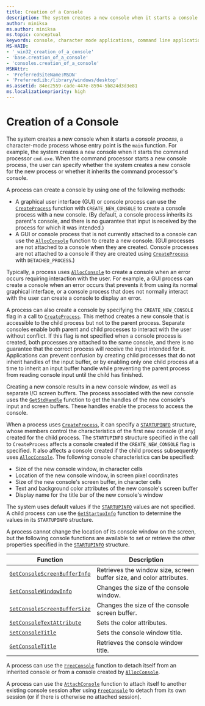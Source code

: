 ```yaml
---
title: Creation of a Console
description: The system creates a new console when it starts a console process, a character-mode process whose entry point is the main function.
author: miniksa
ms.author: miniksa
ms.topic: conceptual
keywords: console, character mode applications, command line applications, terminal applications, console api
MS-HAID:
- '_win32_creation_of_a_console'
- 'base.creation_of_a_console'
- 'consoles.creation_of_a_console'
MSHAttr:
- 'PreferredSiteName:MSDN'
- 'PreferredLib:/library/windows/desktop'
ms.assetid: 84ec2559-cade-447e-8594-5b824d3d3e81
ms.localizationpriority: high
---
```


# Creation of a Console

The system creates a new console when it starts a *console process*, a character-mode process whose entry point is the `main` function. For example, the system creates a new console when it starts the command processor `cmd.exe`. When the command processor starts a new console process, the user can specify whether the system creates a new console for the new process or whether it inherits the command processor's console.

A process can create a console by using one of the following methods:

- A graphical user interface (GUI) or console process can use the [`CreateProcess`](https://msdn.microsoft.com/library/windows/desktop/ms682425) function with `CREATE_NEW_CONSOLE` to create a console process with a new console. (By default, a console process inherits its parent's console, and there is no guarantee that input is received by the process for which it was intended.)
- A GUI or console process that is not currently attached to a console can use the [`AllocConsole`](allocconsole.md) function to create a new console. (GUI processes are not attached to a console when they are created. Console processes are not attached to a console if they are created using [`CreateProcess`](https://msdn.microsoft.com/library/windows/desktop/ms682425) with `DETACHED_PROCESS`.)

Typically, a process uses [`AllocConsole`](allocconsole.md) to create a console when an error occurs requiring interaction with the user. For example, a GUI process can create a console when an error occurs that prevents it from using its normal graphical interface, or a console process that does not normally interact with the user can create a console to display an error.

A process can also create a console by specifying the `CREATE_NEW_CONSOLE` flag in a call to [`CreateProcess`](https://msdn.microsoft.com/library/windows/desktop/ms682425). This method creates a new console that is accessible to the child process but not to the parent process. Separate consoles enable both parent and child processes to interact with the user without conflict. If this flag is not specified when a console process is created, both processes are attached to the same console, and there is no guarantee that the correct process will receive the input intended for it. Applications can prevent confusion by creating child processes that do not inherit handles of the input buffer, or by enabling only one child process at a time to inherit an input buffer handle while preventing the parent process from reading console input until the child has finished.

Creating a new console results in a new console window, as well as separate I/O screen buffers. The process associated with the new console uses the [`GetStdHandle`](getstdhandle.md) function to get the handles of the new console's input and screen buffers. These handles enable the process to access the console.

When a process uses [`CreateProcess`](https://msdn.microsoft.com/library/windows/desktop/ms682425), it can specify a [`STARTUPINFO`](https://msdn.microsoft.com/library/windows/desktop/ms686331) structure, whose members control the characteristics of the first new console (if any) created for the child process. The `STARTUPINFO` structure specified in the call to `CreateProcess` affects a console created if the `CREATE_NEW_CONSOLE` flag is specified. It also affects a console created if the child process subsequently uses [`AllocConsole`](allocconsole.md). The following console characteristics can be specified:

- Size of the new console window, in character cells
- Location of the new console window, in screen pixel coordinates
- Size of the new console's screen buffer, in character cells
- Text and background color attributes of the new console's screen buffer
- Display name for the title bar of the new console's window

The system uses default values if the [`STARTUPINFO`](https://msdn.microsoft.com/library/windows/desktop/ms686331) values are not specified. A child process can use the [`GetStartupInfo`](https://msdn.microsoft.com/library/windows/desktop/ms683230) function to determine the values in its `STARTUPINFO` structure.

A process cannot change the location of its console window on the screen, but the following console functions are available to set or retrieve the other properties specified in the [`STARTUPINFO`](https://msdn.microsoft.com/library/windows/desktop/ms686331) structure.

| Function | Description |
|-|-|
| [`GetConsoleScreenBufferInfo`](getconsolescreenbufferinfo.md) | Retrieves the window size, screen buffer size, and color attributes. |
| [`SetConsoleWindowInfo`](setconsolewindowinfo.md)  | Changes the size of the console window.  |
| [`SetConsoleScreenBufferSize`](setconsolescreenbuffersize.md) | Changes the size of the console screen buffer. |
| [`SetConsoleTextAttribute`](setconsoletextattribute.md) | Sets the color attributes.  |
| [`SetConsoleTitle`](setconsoletitle.md)  | Sets the console window title. |
| [`GetConsoleTitle`](getconsoletitle.md)  | Retrieves the console window title.  |

A process can use the [`FreeConsole`](freeconsole.md) function to detach itself from an inherited console or from a console created by [`AllocConsole`](allocconsole.md).

A process can use the [`AttachConsole`](attachconsole.md) function to attach itself to another existing console session after using [`FreeConsole`](freeconsole.md) to detach from its own session (or if there is otherwise no attached session).
